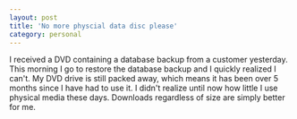 ```yaml
---
layout: post
title: 'No more physcial data disc please'
category: personal
---
```


I received a DVD containing a database backup from a customer yesterday.  This morning I go to restore the database backup and I quickly realized I can't.  My DVD drive is still packed away, which means it has been over 5 months since I have had to use it.  I didn't realize until now how little I use physical media these days.  Downloads regardless of size are simply better for me.
